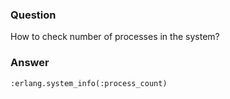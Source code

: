 ### Question
How to check number of processes in the system?


### Answer
`:erlang.system_info(:process_count)`



